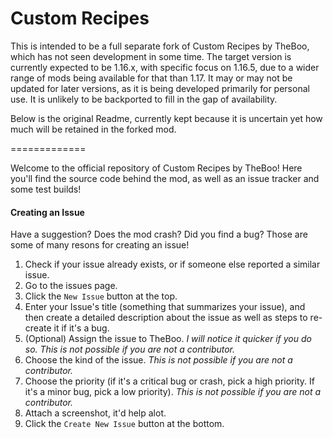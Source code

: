 Custom Recipes
=============

This is intended to be a full separate fork of Custom Recipes by TheBoo, which has not seen development in some time. The target version is currently expected to be 1.16.x, with specific focus on 1.16.5, due to a wider range of mods being available for that than 1.17. It may or may not be updated for later versions, as it is being developed primarily for personal use. It is unlikely to be backported to fill in the gap of availability.

Below is the original Readme, currently kept because it is uncertain yet how much will be retained in the forked mod. 

=============

Welcome to the official repository of Custom Recipes by TheBoo! Here you'll find the source code behind the mod, as well as an issue tracker and some test builds!

#### **Creating an Issue**
Have a suggestion? Does the mod crash? Did you find a bug? Those are some of many resons for creating an issue!

1. Check if your issue already exists, or if someone else reported a similar issue.
2. Go to the issues page.
3. Click the `New Issue` button at the top.
4. Enter your Issue's title (something that summarizes your issue), and then create a detailed description about the issue as well as steps to re-create it if it's a bug.
5. (Optional) Assign the issue to TheBoo. *I will notice it quicker if you do so.* *This is not possible if you are not a contributor.*
6. Choose the kind of the issue. *This is not possible if you are not a contributor.*
7. Choose the priority (if it's a critical bug or crash, pick a high priority. If it's a minor bug, pick a low priority). *This is not possible if you are not a contributor.*
8. Attach a screenshot, it'd help alot.
9. Click the `Create New Issue` button at the bottom.


